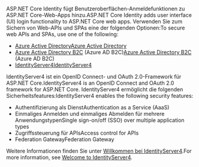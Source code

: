 <span data-ttu-id="34632-101">ASP.NET Core Identity fügt Benutzeroberflächen-Anmeldefunktionen zu ASP.NET Core-Web-Apps hinzu.</span><span class="sxs-lookup"><span data-stu-id="34632-101">ASP.NET Core Identity adds user interface (UI) login functionality to ASP.NET Core web apps.</span></span> <span data-ttu-id="34632-102">Verwenden Sie zum Sichern von Web-APIs und SPAs eine der folgenden Optionen:</span><span class="sxs-lookup"><span data-stu-id="34632-102">To secure web APIs and SPAs, use one of the following:</span></span>

* [<span data-ttu-id="34632-103">Azure Active Directory</span><span class="sxs-lookup"><span data-stu-id="34632-103">Azure Active Directory</span></span>](/azure/api-management/api-management-howto-protect-backend-with-aad)
* <span data-ttu-id="34632-104">[Azure Active Directory B2C](/azure/active-directory-b2c/active-directory-b2c-custom-rest-api-netfw) (Azure AD B2C)</span><span class="sxs-lookup"><span data-stu-id="34632-104">[Azure Active Directory B2C](/azure/active-directory-b2c/active-directory-b2c-custom-rest-api-netfw) (Azure AD B2C)</span></span>
* [<span data-ttu-id="34632-105">IdentityServer4</span><span class="sxs-lookup"><span data-stu-id="34632-105">IdentityServer4</span></span>](https://identityserver.io)

<span data-ttu-id="34632-106">IdentityServer4 ist ein OpenID Connect- und OAuth 2.0-Framework für ASP.NET Core.</span><span class="sxs-lookup"><span data-stu-id="34632-106">IdentityServer4 is an OpenID Connect and OAuth 2.0 framework for ASP.NET Core.</span></span> <span data-ttu-id="34632-107">IdentityServer4 ermöglicht die folgenden Sicherheitsfeatures:</span><span class="sxs-lookup"><span data-stu-id="34632-107">IdentityServer4 enables the following security features:</span></span>

* <span data-ttu-id="34632-108">Authentifizierung als Dienst</span><span class="sxs-lookup"><span data-stu-id="34632-108">Authentication as a Service (AaaS)</span></span>
* <span data-ttu-id="34632-109">Einmaliges Anmelden und einmaliges Abmelden für mehrere Anwendungstypen</span><span class="sxs-lookup"><span data-stu-id="34632-109">Single sign-on/off (SSO) over multiple application types</span></span>
* <span data-ttu-id="34632-110">Zugriffssteuerung für APIs</span><span class="sxs-lookup"><span data-stu-id="34632-110">Access control for APIs</span></span>
* <span data-ttu-id="34632-111">Federation Gateway</span><span class="sxs-lookup"><span data-stu-id="34632-111">Federation Gateway</span></span>

<span data-ttu-id="34632-112">Weitere Informationen finden Sie unter [Willkommen bei IdentityServer4](https://docs.identityserver.io/en/latest/index.html).</span><span class="sxs-lookup"><span data-stu-id="34632-112">For more information, see [Welcome to IdentityServer4](https://docs.identityserver.io/en/latest/index.html).</span></span>
